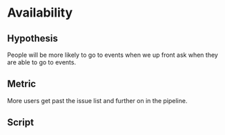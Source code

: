 # Availability

## Hypothesis

People will be more likely to go to events when we up front ask when they are able to go to events.

## Metric

More users get past the issue list and further on in the pipeline.

## Script

